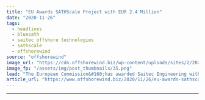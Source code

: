 ```yaml
---
title: "EU Awards SATHScale Project with EUR 2.4 Million"
date: "2020-11-26"
tags: 
  - headlines
  - bluesath
  - saitec offshore technologies
  - sathscale
  - offshorewind
source: "offshorewind"
image_url: "https://cdn.offshorewind.biz/wp-content/uploads/sites/2/2020/11/26165003/SathScale-.png"
image_fp: "/assets/img/post_thumbnails/35.png"
lead: "The European Commission&#160;has awarded Saitec Engineering with EUR 2.4 million funding&#160;under the Blue Economy"
article_url: "https://www.offshorewind.biz/2020/11/26/eu-awards-sathscale-project-with-eur-2-4-million/"
---
```


---
